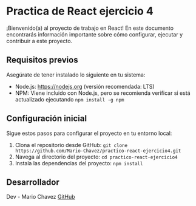 # Practica de React ejercicio 4

¡Bienvenido(a) al proyecto de trabajo en React! En este documento encontrarás información importante sobre cómo configurar, ejecutar y contribuir a este proyecto.

## Requisitos previos

Asegúrate de tener instalado lo siguiente en tu sistema:

-   Node.js: https://nodejs.org (versión recomendada: LTS)
-   NPM: Viene incluido con Node.js, pero se recomienda verificar si está actualizado ejecutando `npm install -g npm`

## Configuración inicial

Sigue estos pasos para configurar el proyecto en tu entorno local:

1. Clona el repositorio desde GitHub: `git clone https://github.com/Mario-Chavez/practico-react-ejercicio4.git`
2. Navega al directorio del proyecto: `cd practico-react-ejercicio4`
3. Instala las dependencias del proyecto: `npm install`

## Desarrollador

Dev - Mario Chavez [GitHub](https://github.com/Mario-Chavez)
